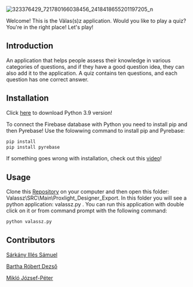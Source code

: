 ![323376429_721780166038456_2418418655201197205_n](https://user-images.githubusercontent.com/79135839/210170718-2f072681-f0b4-4bcb-b147-2f074929fffa.png)

Welcome! This is the Válas(s)z application. Would you like to play a quiz? You're in the right place! Let's play!

## Introduction
An application that helps people assess their knowledge in various categories of questions, and if they have a good question idea, they can also add it to the application. A quiz contains ten questions, and each question has one correct answer.

## Installation
Click [here](https://www.python.org/downloads/) to download Python 3.9 version!

To connect the Firebase database with Python you need to install pip and then Pyrebase!
Use the folowwing command to install pip and Pyrebase:
```bash
pip install
pip install pyrebase
```
If something goes wrong with installation, check out this [video](https://www.youtube.com/watch?v=eGCC3Se6QUE&ab_channel=Codenza)!

## Usage
Clone this [Repository](https://github.com/Jozsyy/Valassz) on your computer and then open this folder: Valassz\SRC\Main\Proxlight_Designer_Export.
In this folder you will see a python application: valassz.py .
You can run this application with double click on it or from command prompt with the following command:
```bash
python valassz.py
```
## Contributors
[Sárkány Illés Sámuel](https://github.com/illes50)

[Bartha Róbert Dezső](https://github.com/Bartha-coder)

[Mikló József-Péter](https://github.com/Jozsyy)
